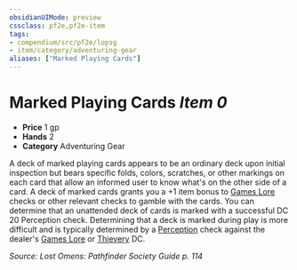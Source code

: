 ```yaml
---
obsidianUIMode: preview
cssclass: pf2e,pf2e-item
tags:
- compendium/src/pf2e/lopsg
- item/category/adventuring-gear
aliases: ["Marked Playing Cards"]
---
```

# Marked Playing Cards *Item 0*  

- **Price** 1 gp
- **Hands** 2
- **Category** Adventuring Gear

A deck of marked playing cards appears to be an ordinary deck upon initial inspection but bears specific folds, colors, scratches, or other markings on each card that allow an informed user to know what's on the other side of a card. A deck of marked cards grants you a +1 item bonus to [Games Lore](/compendium/skills.md#Games%20Lore) checks or other relevant checks to gamble with the cards. You can determine that an unattended deck of cards is marked with a successful DC 20 Perception check. Determining that a deck is marked during play is more difficult and is typically determined by a [Perception](/compendium/skills.md#Perception) check against the dealer's [Games Lore](/compendium/skills.md#Lore) or [Thievery](/compendium/skills.md#Thievery) DC.

*Source: Lost Omens: Pathfinder Society Guide p. 114*